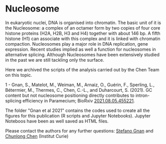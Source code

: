# Nucleosome

In eukaryotic nuclei, DNA is organised into chromatin. The basic unit of it is the Nucleosome: a complex of an octamer form by two copies of four core histone proteins (H2A, H2B, H3 and H4) together with about 146 bp. A fifth histone (H1) can associate with this complex and it is linked with chromatin compaction. Nucleosomes play a major role in DNA replication, gene expression. Recent studies implied as well a function for nucleosomes in alternative splicing. Although Nucleosomes have been extensively studied in the past we are still tackling only the surface. 

Here we archived the scripts of the analysis carried out by the Chen Team on this topic.

1 - Gnan, S., Matelot, M., Weiman, M., Arnaiz, O., Guérin, F., Sperling, L., Bétermier, M., Thermes, C., Chen, C.-L., and Duharcourt, S. (2021). GC content but not nucleosome positioning directly contributes to intron-splicing efficiency in Paramecium; BioRxiv [2021.08.05.455221](https://www.biorxiv.org/content/10.1101/2021.08.05.455221v1).

   The folder "Gnan et al 2021" contains the codes used to create all the figures for this publication (R scripts and Jupyter Notebooks). Jupyter Noteboos have been as well saved as HTML files.
    
   Please contact the authors for any further questions: [Stefano Gnan](mailto:stefano.gnan@curie.fr) and [Chunlong Chen](mailto:chunlong.chen@curie.fr) (Institut Curie)



